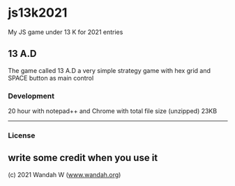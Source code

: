 # js13k2021
My JS game under 13 K for 2021 entries

## 13 A.D
The game called 13 A.D
a very simple strategy game with hex grid and SPACE button as main control

### Development

20 hour with notepad++ and Chrome with total file size (unzipped) 23KB

---------

### License

write some credit when you use it
---------

(c) 2021 Wandah W (www.wandah.org)

